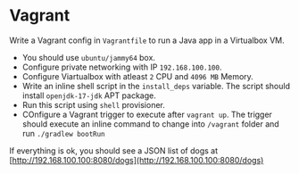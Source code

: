 # Vagrant

Write a Vagrant config in `Vagrantfile` to run a Java app in a Virtualbox VM.
* You should use `ubuntu/jammy64` box.
* Configure private networking with IP `192.168.100.100`.
* Configure Viartualbox with atleast `2` CPU and `4096 MB` Memory.
* Write an inline shell script in the `install_deps` variable. The script should install `openjdk-17-jdk` APT package.
* Run this script using `shell` provisioner.
* COnfigure a Vagrant trigger to execute after `vagrant up`. The trigger should execute an inline command to change into `/vagrant` folder and run `./gradlew bootRun`

If everything is ok, you should see a JSON list of dogs at [http://192.168.100.100:8080/dogs](http://192.168.100.100:8080/dogs)